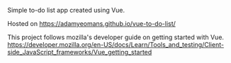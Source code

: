 Simple to-do list app created using Vue.

Hosted on https://adamyeomans.github.io/vue-to-do-list/

This project follows mozilla's developer guide on getting started with Vue.
https://developer.mozilla.org/en-US/docs/Learn/Tools_and_testing/Client-side_JavaScript_frameworks/Vue_getting_started
